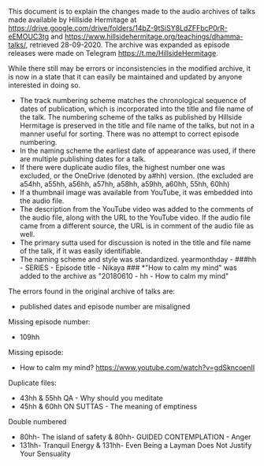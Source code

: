 This document is to explain the changes made to the audio archives of talks made available by Hillside Hermitage at
https://drive.google.com/drive/folders/14bZ-9tSiSY8LdZFFbcP0rR-eEMOUC3tg and
https://www.hillsidehermitage.org/teachings/dhamma-talks/, retrieved 28-09-2020. The archive was expanded as
episode releases were made on Telegram https://t.me/HillsideHermitage.

While there still may be errors or inconsistencies in the modified archive, it is now in a state that it can easily be
maintained and updated by anyone interested in doing so.

* The track numbering scheme matches the chronological sequence of dates of publication, which is incorporated into the title and file name of the talk. The numbering scheme of the talks as published by Hillside Hermitage is preserved in the title and file name of the talks, but not in a manner useful for sorting. There was no attempt to correct episode numbering.
* In the naming scheme the earliest date of appearance was used, if there are multiple publishing dates for a talk.
* If there were duplicate audio files, the highest number one was excluded, or the OneDrive (denoted by a#hh) version. (the excluded are a54hh, a55hh, a56hh, a57hh, a58hh, a59hh, a60hh, 55hh, 60hh)
* If a thumbnail image was available from YouTube, it was embedded into the audio file.
* The description from the YouTube video was added to the comments of the audio file, along with the URL to the YouTube video. If the audio file came from a different source, the URL is in comment of the audio file as well.
*  The primary sutta used for discussion is noted in the title and file name of the talk, if it was easily identifiable.
* The naming scheme and style was standardized. yearmonthday - ###hh - SERIES - Episode title - Nikaya ###
*"How to calm my mind" was added to the archive as "20180610 - hh - How to calm my mind"

The errors found in the original archive of talks are:

  * published dates and episode number are misaligned

  Missing episode number:
  * 109hh

  Missing episode:
  * How to calm my mind? https://www.youtube.com/watch?v=gdSkncoenII

  Duplicate files:
  * 43hh & 55hh QA - Why should you meditate
  * 45hh & 60hh ON SUTTAS - The meaning of emptiness

  Double numbered
  * 80hh- The island of safety & 80hh- GUIDED CONTEMPLATION - Anger
  * 131hh- Tranquil Energy & 131hh- Even Being a Layman Does Not Justify Your Sensuality
